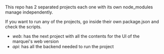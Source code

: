 This repo has 2 separated projects each one with its own node_modules manage independently.

If you want to run any of the projects, go inside their own package.json and check the scripts.

- _web_: has the next project with all the contents for the UI of the marquei's web version
- _api_: has all the backend needed to run the project
